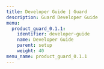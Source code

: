 ```yaml
---
title: Developer Guide | Guard
description: Guard Developer Guide
menu:
  product_guard_0.1.1:
    identifier: developer-guide
    name: Developer Guide
    parent: setup
    weight: 40
menu_name: product_guard_0.1.1
---
```


